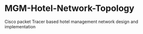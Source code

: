 # MGM-Hotel-Network-Topology
Cisco packet Tracer based hotel management network design and implementation
